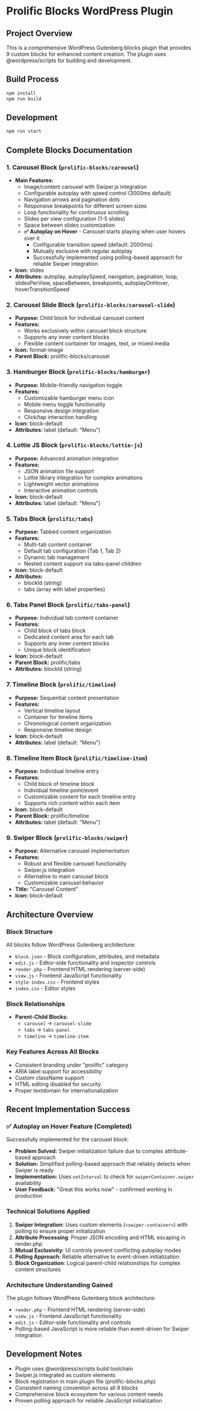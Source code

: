 # Prolific Blocks WordPress Plugin

## Project Overview
This is a comprehensive WordPress Gutenberg blocks plugin that provides 9 custom blocks for enhanced content creation. The plugin uses @wordpress/scripts for building and development.

## Build Process
```bash
npm install
npm run build
```

## Development
```bash
npm run start
```

## Complete Blocks Documentation

### 1. Carousel Block (`prolific-blocks/carousel`)
- **Main Features:**
  - Image/content carousel with Swiper.js integration
  - Configurable autoplay with speed control (3000ms default)
  - Navigation arrows and pagination dots
  - Responsive breakpoints for different screen sizes
  - Loop functionality for continuous scrolling
  - Slides per view configuration (1-5 slides)
  - Space between slides customization
  - **✅ Autoplay on Hover** - Carousel starts playing when user hovers over it
    - Configurable transition speed (default: 2000ms)
    - Mutually exclusive with regular autoplay
    - Successfully implemented using polling-based approach for reliable Swiper integration
- **Icon:** slides
- **Attributes:** autoplay, autoplaySpeed, navigation, pagination, loop, slidesPerView, spaceBetween, breakpoints, autoplayOnHover, hoverTransitionSpeed

### 2. Carousel Slide Block (`prolific-blocks/carousel-slide`)
- **Purpose:** Child block for individual carousel content
- **Features:**
  - Works exclusively within carousel block structure
  - Supports any inner content blocks
  - Flexible content container for images, text, or mixed media
- **Icon:** format-image
- **Parent Block:** prolific-blocks/carousel

### 3. Hamburger Block (`prolific-blocks/hamburger`)
- **Purpose:** Mobile-friendly navigation toggle
- **Features:**
  - Customizable hamburger menu icon
  - Mobile menu toggle functionality
  - Responsive design integration
  - Click/tap interaction handling
- **Icon:** block-default
- **Attributes:** label (default: "Menu")

### 4. Lottie JS Block (`prolific-blocks/lottie-js`)
- **Purpose:** Advanced animation integration
- **Features:**
  - JSON animation file support
  - Lottie library integration for complex animations
  - Lightweight vector animations
  - Interactive animation controls
- **Icon:** block-default
- **Attributes:** label (default: "Menu")

### 5. Tabs Block (`prolific/tabs`)
- **Purpose:** Tabbed content organization
- **Features:**
  - Multi-tab content container
  - Default tab configuration (Tab 1, Tab 2)
  - Dynamic tab management
  - Nested content support via tabs-panel children
- **Icon:** block-default
- **Attributes:**
  - blockId (string)
  - tabs (array with label properties)

### 6. Tabs Panel Block (`prolific/tabs-panel`)
- **Purpose:** Individual tab content container
- **Features:**
  - Child block of tabs block
  - Dedicated content area for each tab
  - Supports any inner content blocks
  - Unique block identification
- **Icon:** block-default
- **Parent Block:** prolific/tabs
- **Attributes:** blockId (string)

### 7. Timeline Block (`prolific/timeline`)
- **Purpose:** Sequential content presentation
- **Features:**
  - Vertical timeline layout
  - Container for timeline items
  - Chronological content organization
  - Responsive timeline design
- **Icon:** block-default
- **Attributes:** label (default: "Menu")

### 8. Timeline Item Block (`prolific/timeline-item`)
- **Purpose:** Individual timeline entry
- **Features:**
  - Child block of timeline block
  - Individual timeline point/event
  - Customizable content for each timeline entry
  - Supports rich content within each item
- **Icon:** block-default
- **Parent Block:** prolific/timeline
- **Attributes:** label (default: "Menu")

### 9. Swiper Block (`prolific-blocks/swiper`)
- **Purpose:** Alternative carousel implementation
- **Features:**
  - Robust and flexible carousel functionality
  - Swiper.js integration
  - Alternative to main carousel block
  - Customizable carousel behavior
- **Title:** "Carousel Content"
- **Icon:** block-default

## Architecture Overview

### Block Structure
All blocks follow WordPress Gutenberg architecture:
- `block.json` - Block configuration, attributes, and metadata
- `edit.js` - Editor-side functionality and inspector controls
- `render.php` - Frontend HTML rendering (server-side)
- `view.js` - Frontend JavaScript functionality
- `style-index.css` - Frontend styles
- `index.css` - Editor styles

### Block Relationships
- **Parent-Child Blocks:**
  - `carousel` → `carousel-slide`
  - `tabs` → `tabs-panel`
  - `timeline` → `timeline-item`

### Key Features Across All Blocks
- Consistent branding under "prolific" category
- ARIA label support for accessibility
- Custom className support
- HTML editing disabled for security
- Proper textdomain for internationalization

## Recent Implementation Success

### ✅ Autoplay on Hover Feature (Completed)
Successfully implemented for the carousel block:
- **Problem Solved:** Swiper initialization failure due to complex attribute-based approach
- **Solution:** Simplified polling-based approach that reliably detects when Swiper is ready
- **Implementation:** Uses `setInterval` to check for `swiperContainer.swiper` availability
- **User Feedback:** "Great this works now" - confirmed working in production

### Technical Solutions Applied
1. **Swiper Integration**: Uses custom elements (`<swiper-container>`) with polling to ensure proper initialization
2. **Attribute Processing**: Proper JSON encoding and HTML escaping in render.php
3. **Mutual Exclusivity**: UI controls prevent conflicting autoplay modes
4. **Polling Approach**: Reliable alternative to event-driven initialization
5. **Block Organization**: Logical parent-child relationships for complex content structures

### Architecture Understanding Gained
The plugin follows WordPress Gutenberg block architecture:
- `render.php` - Frontend HTML rendering (server-side)
- `view.js` - Frontend JavaScript functionality
- `edit.js` - Editor-side functionality and controls
- Polling-based JavaScript is more reliable than event-driven for Swiper integration

## Development Notes
- Plugin uses @wordpress/scripts build toolchain
- Swiper.js integrated as custom elements
- Block registration in main plugin file (prolific-blocks.php)
- Consistent naming convention across all 9 blocks
- Comprehensive block ecosystem for various content needs
- Proven polling approach for reliable JavaScript initialization